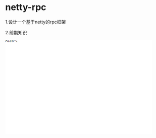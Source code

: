 # netty-rpc

1.设计一个基于netty的rpc框架

2.前期知识

![image-20220507130318051](README/image-20220507130318051.png)
